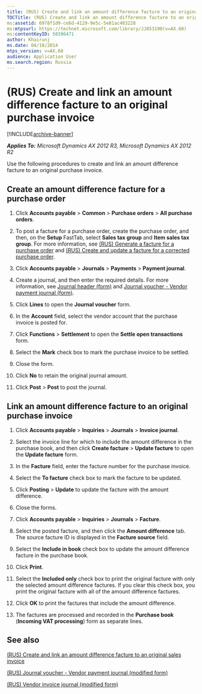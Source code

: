 ```yaml
---
title: (RUS) Create and link an amount difference facture to an original purchase invoice
TOCTitle: (RUS) Create and link an amount difference facture to an original purchase invoice
ms:assetid: 6978f1d9-ce6d-4129-9e5c-5e81ac483228
ms:mtpsurl: https://technet.microsoft.com/library/JJ853190(v=AX.60)
ms:contentKeyID: 50396471
author: Khairunj
ms.date: 04/18/2014
mtps_version: v=AX.60
audience: Application User
ms.search.region: Russia
---
```


# (RUS) Create and link an amount difference facture to an original purchase invoice 


[!INCLUDE[archive-banner](includes/archive-banner.md)]


_**Applies To:** Microsoft Dynamics AX 2012 R3, Microsoft Dynamics AX 2012 R2_

Use the following procedures to create and link an amount difference facture to an original purchase invoice.

## Create an amount difference facture for a purchase order

1.  Click **Accounts payable** \> **Common** \> **Purchase orders** \> **All purchase orders**.

2.  To post a facture for a purchase order, create the purchase order, and then, on the **Setup** FastTab, select **Sales tax group** and **Item sales tax group**. For more information, see [(RUS) Generate a facture for a purchase order](rus-generate-a-facture-for-a-purchase-order.md) and [(RUS) Create and update a facture for a corrected purchase order](rus-create-and-update-a-facture-for-a-corrected-purchase-order.md).

3.  Click **Accounts payable** \> **Journals** \> **Payments** \> **Payment journal**.

4.  Create a journal, and then enter the required details. For more information, see [Journal header (form)](https://technet.microsoft.com/library/aa557917\(v=ax.60\)) and [Journal voucher - Vendor payment journal (form)](https://technet.microsoft.com/library/aa599011\(v=ax.60\)).

5.  Click **Lines** to open the **Journal voucher** form.

6.  In the **Account** field, select the vendor account that the purchase invoice is posted for.

7.  Click **Functions** \> **Settlement** to open the **Settle open transactions** form.

8.  Select the **Mark** check box to mark the purchase invoice to be settled.

9.  Close the form.

10. Click **No** to retain the original journal amount.

11. Click **Post** \> **Post** to post the journal.

## Link an amount difference facture to an original purchase invoice

1.  Click **Accounts payable** \> **Inquiries** \> **Journals** \> **Invoice journal**.

2.  Select the invoice line for which to include the amount difference in the purchase book, and then click **Create facture** \> **Update facture** to open the **Update facture** form.

3.  In the **Facture** field, enter the facture number for the purchase invoice.

4.  Select the **To facture** check box to mark the facture to be updated.

5.  Click **Posting** \> **Update** to update the facture with the amount difference.

6.  Close the forms.

7.  Click **Accounts payable** \> **Inquiries** \> **Journals** \> **Facture**.

8.  Select the posted facture, and then click the **Amount difference** tab. The source facture ID is displayed in the **Facture source** field.

9.  Select the **Include in book** check box to update the amount difference facture in the purchase book.

10. Click **Print**.

11. Select the **Included only** check box to print the original facture with only the selected amount difference factures. If you clear this check box, you print the original facture with all of the amount difference factures.

12. Click **OK** to print the factures that include the amount difference.

13. The factures are processed and recorded in the **Purchase book** (**Incoming VAT processing**) form as separate lines.

## See also

[(RUS) Create and link an amount difference facture to an original sales invoice](rus-create-and-link-an-amount-difference-facture-to-an-original-sales-invoice.md)

[(RUS) Journal voucher - Vendor payment journal (modified form)](https://technet.microsoft.com/library/jj733511\(v=ax.60\))

[(RUS) Vendor invoice journal (modified form)](https://technet.microsoft.com/library/jj733211\(v=ax.60\))

  


